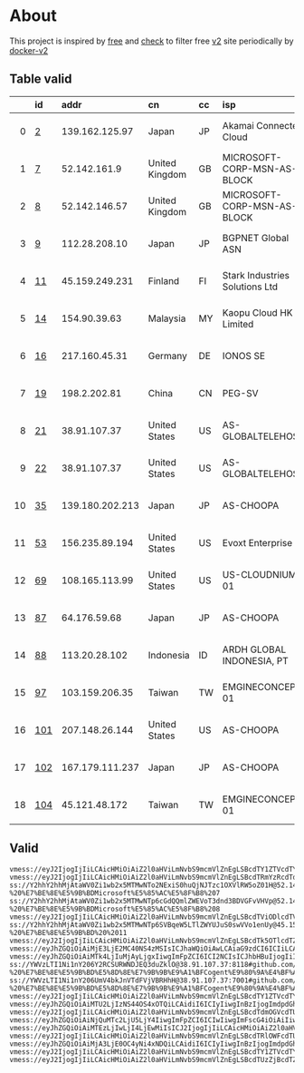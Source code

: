 
# About

This project is inspired by [free](https://github.com/freefq/free) and [check](https://github.com/yeahwu/check) to filter free [v2](https://github.com/v2fly/v2ray-core) site periodically by [docker-v2](https://hub.docker.com/r/v2ray/official)

    

## Table valid
|    | id                     | addr            | cn             | cc   | isp                            | ip                                     | chatgpt          |
|---:|:-----------------------|:----------------|:---------------|:-----|:-------------------------------|:---------------------------------------|:-----------------|
|  0 | [2](config/2.json)     | 139.162.125.97  | Japan          | JP   | Akamai Connected Cloud         | 2400:8902::f03c:94ff:fee2:6e90         | Yes (Region: JP) |
|  1 | [7](config/7.json)     | 52.142.161.9    | United Kingdom | GB   | MICROSOFT-CORP-MSN-AS-BLOCK    | 52.142.161.9                           | Yes (Region: GB) |
|  2 | [8](config/8.json)     | 52.142.146.57   | United Kingdom | GB   | MICROSOFT-CORP-MSN-AS-BLOCK    | 52.142.146.57                          | Yes (Region: GB) |
|  3 | [9](config/9.json)     | 112.28.208.10   | Japan          | JP   | BGPNET Global ASN              | 134.122.133.144                        | Yes (Region: SG) |
|  4 | [11](config/11.json)   | 45.159.249.231  | Finland        | FI   | Stark Industries Solutions Ltd | 45.159.249.231                         | Yes (Region: FI) |
|  5 | [14](config/14.json)   | 154.90.39.63    | Malaysia       | MY   | Kaopu Cloud HK Limited         | 154.90.39.63                           | Yes (Region: MY) |
|  6 | [16](config/16.json)   | 217.160.45.31   | Germany        | DE   | IONOS SE                       | 217.160.45.31                          | Yes (Region: DE) |
|  7 | [19](config/19.json)   | 198.2.202.81    | China          | CN   | PEG-SV                         | 142.4.102.244                          | Yes (Region: US) |
|  8 | [21](config/21.json)   | 38.91.107.37    | United States  | US   | AS-GLOBALTELEHOST              | 38.91.107.37                           | Yes (Region: US) |
|  9 | [22](config/22.json)   | 38.91.107.37    | United States  | US   | AS-GLOBALTELEHOST              | 38.91.107.37                           | Yes (Region: US) |
| 10 | [35](config/35.json)   | 139.180.202.213 | Japan          | JP   | AS-CHOOPA                      | 2001:19f0:7001:2966:5400:4ff:feaa:e764 | Yes (Region: JP) |
| 11 | [53](config/53.json)   | 156.235.89.194  | United States  | US   | Evoxt Enterprise               | 2400:8d60:2::1:dd58:d904               | Yes (Region: US) |
| 12 | [69](config/69.json)   | 108.165.113.99  | United States  | US   | US-CLOUDNIUM-01                | 108.165.113.99                         | Yes (Region: US) |
| 13 | [87](config/87.json)   | 64.176.59.68    | Japan          | JP   | AS-CHOOPA                      | 2401:c080:3800:3d77:5400:4ff:feaa:a946 | Yes (Region: JP) |
| 14 | [88](config/88.json)   | 113.20.28.102   | Indonesia      | ID   | ARDH GLOBAL INDONESIA, PT      | 113.20.28.102                          | Yes (Region: ID) |
| 15 | [97](config/97.json)   | 103.159.206.35  | Taiwan         | TW   | EMGINECONCEPT-01               | 103.159.206.35                         | Yes (Region: TW) |
| 16 | [101](config/101.json) | 207.148.26.144  | United States  | US   | AS-CHOOPA                      | 2001:19f0:0:4b1e:5400:4ff:fea8:ce07    | Yes (Region: US) |
| 17 | [102](config/102.json) | 167.179.111.237 | Japan          | JP   | AS-CHOOPA                      | 2001:19f0:7001:244:5400:4ff:feab:d9e2  | Yes (Region: JP) |
| 18 | [104](config/104.json) | 45.121.48.172   | Taiwan         | TW   | EMGINECONCEPT-01               | 45.121.48.172                          | Yes (Region: TW) |

## Valid
```
vmess://eyJ2IjogIjIiLCAicHMiOiAiZ2l0aHViLmNvbS9mcmVlZnEgLSBcdTY1ZTVcdTY3MmNcdTRlMWNcdTRlYWNcdTkwZmRcdTU0YzFcdTVkZGRcdTUzM2FMaW5vZGVcdTY1NzBcdTYzNmVcdTRlMmRcdTVmYzMgMiIsICJhZGQiOiAiMTM5LjE2Mi4xMjUuOTciLCAicG9ydCI6ICI0OTQ5OSIsICJpZCI6ICIzY2UxZDJlMy0wZTFiLTRiMDAtOTIxYi1mY2MwZjhhYmUxZjYiLCAiYWlkIjogIjAiLCAic2N5IjogImF1dG8iLCAibmV0IjogInRjcCIsICJ0eXBlIjogIm5vbmUiLCAiaG9zdCI6ICJrcnl4LjY1MTU2OC54eXoiLCAicGF0aCI6ICIvIiwgInRscyI6ICIiLCAic25pIjogIiJ9
vmess://eyJ2IjogIjIiLCAicHMiOiAiZ2l0aHViLmNvbS9mcmVlZnEgLSBcdTRmYzRcdTdmNTdcdTY1YWYgIDUiLCAiYWRkIjogIjkxLjEwNy4xNzIuMTI4IiwgInBvcnQiOiAiMzM1MCIsICJ0eXBlIjogIm5vbmUiLCAiaWQiOiAiMmJmOTAwYWMtOTA5YS00NjEwLWRjMTgtODZhM2ExMzZiMjg2IiwgImFpZCI6ICIwIiwgIm5ldCI6ICJ0Y3AiLCAicGF0aCI6ICIvIiwgImhvc3QiOiAiIiwgInRscyI6ICIifQ==
ss://Y2hhY2hhMjAtaWV0Zi1wb2x5MTMwNTo2NExiS0huQjNJTzc1OXVlRW5oZ01H@52.142.161.9:34424#github.com/freefq%20-%20%E7%BE%8E%E5%9B%BDMicrosoft%E5%85%AC%E5%8F%B8%207
ss://Y2hhY2hhMjAtaWV0Zi1wb2x5MTMwNTp6cGdQQmlZWEVoT3dnd3BDVGFvVHVp@52.142.146.57:50395#github.com/freefq%20-%20%E7%BE%8E%E5%9B%BDMicrosoft%E5%85%AC%E5%8F%B8%208
vmess://eyJ2IjogIjIiLCAicHMiOiAiZ2l0aHViLmNvbS9mcmVlZnEgLSBcdTViODlcdTVmYmRcdTc3MDFcdTU0MDhcdTgwYTVcdTVlMDJcdTc5ZmJcdTUyYTggOSIsICJhZGQiOiAiMTEyLjI4LjIwOC4xMCIsICJwb3J0IjogIjQ2NjAyIiwgImlkIjogIjQxODA0OGFmLWEyOTMtNGI5OS05YjBjLTk4Y2EzNTgwZGQyNCIsICJhaWQiOiAiNjQiLCAic2N5IjogImF1dG8iLCAibmV0IjogInRjcCIsICJ0eXBlIjogIm5vbmUiLCAiaG9zdCI6ICIiLCAicGF0aCI6ICIvIiwgInRscyI6ICIiLCAic25pIjogIiIsICJhbHBuIjogIiJ9
ss://Y2hhY2hhMjAtaWV0Zi1wb2x5MTMwNTp6SVBqeW5LTlZWYUJuS0swVVo1enUy@45.159.249.231:38584#github.com/freefq%20-%20%E7%BE%8E%E5%9B%BD%20%2011
vmess://eyJ2IjogIjIiLCAicHMiOiAiZ2l0aHViLmNvbS9mcmVlZnEgLSBcdTk5OTlcdTZlMmZcdTcyNzlcdTUyMmJcdTg4NGNcdTY1M2ZcdTUzM2EgMTQiLCAiYWRkIjogIjE1NC45MC4zOS42MyIsICJwb3J0IjogIjQ1MzQzIiwgImlkIjogIjA4YWE4NDk5LWQ2MTYtNGZmMS1kNmFiLWNlMGM1MjI4MjRhYSIsICJhaWQiOiAiMCIsICJzY3kiOiAiYXV0byIsICJuZXQiOiAidGNwIiwgInR5cGUiOiAibm9uZSIsICJob3N0IjogIjM4LjU0LjM2Ljc0IiwgInBhdGgiOiAiLyIsICJ0bHMiOiAiIiwgInNuaSI6ICIifQ==
vmess://eyJhZGQiOiAiMjE3LjE2MC40NS4zMSIsICJhaWQiOiAwLCAiaG9zdCI6ICIiLCAiaWQiOiAiNGUxODY2NzgtZmNjYS00MzI1LWU0YmMtYjI5MTZiZGY2NzA4IiwgIm5ldCI6ICJ3cyIsICJwYXRoIjogIi8iLCAicG9ydCI6IDg4ODAsICJwcyI6ICJnaXRodWIuY29tL2ZyZWVmcSAtIFx1NWZiN1x1NTZmZE9uZUFuZE9uZVx1NTE2Y1x1NTNmOCAxNiIsICJ0bHMiOiAiIiwgInR5cGUiOiAiYXV0byIsICJzZWN1cml0eSI6ICJhdXRvIiwgInNraXAtY2VydC12ZXJpZnkiOiB0cnVlLCAic25pIjogIiJ9
vmess://eyJhZGQiOiAiMTk4LjIuMjAyLjgxIiwgImFpZCI6ICI2NCIsICJhbHBuIjogIiIsICJob3N0IjogInd3dy42NTgyNTUyNC54eXoiLCAiaWQiOiAiNDE4MDQ4YWYtYTI5My00Yjk5LTliMGMtOThjYTM1ODBkZDI0IiwgIm5ldCI6ICJ3cyIsICJwYXRoIjogIi9wYXRoLzE3MDI5NjE3MTY3MzgiLCAicG9ydCI6ICIzMDAwMCIsICJwcyI6ICJnaXRodWIuY29tL2ZyZWVmcSAtIFx1N2Y4ZVx1NTZmZFx1NTJhMFx1NTIyOVx1Nzk4Zlx1NWMzY1x1NGU5YVx1NWRkZVx1NmQxYlx1Njc0OVx1NzdmNlBldGFFeHByZXNzIDE5IiwgInNjeSI6ICJhdXRvIiwgInNuaSI6ICJ3d3cuNjU4MjU1MjQueHl6IiwgInRscyI6ICJ0bHMiLCAidHlwZSI6ICIiLCAidiI6ICIyIn0=
ss://YWVzLTI1Ni1nY206Y2RCSURWNDJEQ3duZklO@38.91.107.37:8118#github.com/freefq%20-%20%E7%BE%8E%E5%9B%BD%E5%8D%8E%E7%9B%9B%E9%A1%BFCogent%E9%80%9A%E4%BF%A1%E5%85%AC%E5%8F%B8%2021
ss://YWVzLTI1Ni1nY206UmV4bkJnVTdFVjVBRHhH@38.91.107.37:7001#github.com/freefq%20-%20%E7%BE%8E%E5%9B%BD%E5%8D%8E%E7%9B%9B%E9%A1%BFCogent%E9%80%9A%E4%BF%A1%E5%85%AC%E5%8F%B8%2022
vmess://eyJ2IjogIjIiLCAicHMiOiAiZ2l0aHViLmNvbS9mcmVlZnEgLSBcdTY1ZTVcdTY3MmNcdTRlMWNcdTRlYWNDaG9vcGFcdTY1NzBcdTYzNmVcdTRlMmRcdTVmYzMgMzUiLCAiYWRkIjogIjEzOS4xODAuMjAyLjIxMyIsICJwb3J0IjogIjQyNDM0IiwgImlkIjogImQ5YTdjNTI5LWY5OGItNDI5Yi1lYjI2LWM5MDk3OWM5MTBhMyIsICJhaWQiOiAiMCIsICJzY3kiOiAiYXV0byIsICJuZXQiOiAidGNwIiwgInR5cGUiOiAibm9uZSIsICJob3N0IjogIiIsICJwYXRoIjogIiIsICJ0bHMiOiAiIiwgInNuaSI6ICIiLCAiYWxwbiI6ICIifQ==
vmess://eyJhZGQiOiAiMTU2LjIzNS44OS4xOTQiLCAidiI6ICIyIiwgInBzIjogImdpdGh1Yi5jb20vZnJlZWZxIC0gXHU3ZjhlXHU1NmZkXHU1MmEwXHU1MjI5XHU3OThmXHU1YzNjXHU0ZTlhXHU1ZGRlXHU2ZDFiXHU2NzQ5XHU3N2Y2Q2xvdWRpbm5vdmF0aW9uXHU2NTcwXHU2MzZlXHU0ZTJkXHU1ZmMzIDUzIiwgInBvcnQiOiAxMDAwMSwgImlkIjogIjY1OGM2NmRkLTI3MmYtNDQ0YS1lZDMwLWY2Y2E2YmRlNzM1NyIsICJhaWQiOiAiMCIsICJuZXQiOiAidGNwIiwgInR5cGUiOiAiIiwgImhvc3QiOiAiIiwgInBhdGgiOiAiLyIsICJ0bHMiOiAiIn0=
vmess://eyJ2IjogIjIiLCAicHMiOiAiZ2l0aHViLmNvbS9mcmVlZnEgLSBcdTdmOGVcdTU2ZmQgIDY5IiwgImFkZCI6ICIxMDguMTY1LjExMy45OSIsICJwb3J0IjogIjQ0MyIsICJpZCI6ICJlZjIyZmFkMy02NTJhLTQ4ZmMtZTgwYS00NmZhYTNhNmE3ODciLCAiYWlkIjogIjAiLCAic2N5IjogImF1dG8iLCAibmV0IjogIndzIiwgInR5cGUiOiAibm9uZSIsICJob3N0IjogIiIsICJwYXRoIjogIi8iLCAidGxzIjogIiIsICJzbmkiOiAiIiwgImFscG4iOiAiIn0=
vmess://eyJhZGQiOiAiNjQuMTc2LjU5LjY4IiwgImFpZCI6ICIwIiwgImFscG4iOiAiIiwgImZwIjogIiIsICJob3N0IjogIiIsICJpZCI6ICI1ODIxYWMyMS04ZTNmLTRjOGItODMyZC1hNTUxOTBjOTQ0ZTkiLCAibmV0IjogInRjcCIsICJwYXRoIjogIiIsICJwb3J0IjogIjU5MzUwIiwgInBzIjogImdpdGh1Yi5jb20vZnJlZWZxIC0gXHU3ZjhlXHU1NmZkXHU1MmEwXHU1MjI5XHU3OThmXHU1YzNjXHU0ZTlhIDg3IiwgInNjeSI6ICJhdXRvIiwgInNuaSI6ICIiLCAidGxzIjogIiIsICJ0eXBlIjogIm5vbmUiLCAidiI6ICIyIn0=
vmess://eyJhZGQiOiAiMTEzLjIwLjI4LjEwMiIsICJ2IjogIjIiLCAicHMiOiAiZ2l0aHViLmNvbS9mcmVlZnEgLSBcdTUzNzBcdTVlYTZcdTVjM2NcdTg5N2ZcdTRlOWEgIDg4IiwgInBvcnQiOiAyMjE4OCwgImlkIjogIjAwNjc3ZWI0LTkxYzItNDFmMS1lNzkwLTk2M2I5YTA5M2ZkNSIsICJhaWQiOiAiMCIsICJuZXQiOiAidGNwIiwgInR5cGUiOiAiIiwgImhvc3QiOiAiIiwgInBhdGgiOiAiLyIsICJ0bHMiOiAiIn0=
vmess://eyJ2IjogIjIiLCAicHMiOiAiZ2l0aHViLmNvbS9mcmVlZnEgLSBcdTRlOWFcdTU5MmFcdTU3MzBcdTUzM2EgIDk3IiwgImFkZCI6ICIxMDMuMTU5LjIwNi4zNSIsICJwb3J0IjogIjMxOTQ1IiwgImFpZCI6IDAsICJzY3kiOiAiYXV0byIsICJuZXQiOiAid3MiLCAidHlwZSI6ICJub25lIiwgInRscyI6ICIiLCAiaWQiOiAiZTJlNTExYjAtN2RlZi00ZTFiLWQyMzgtNmNiNTM5MWIyZTNmIiwgInNuaSI6ICIiLCAiaG9zdCI6ICIiLCAicGF0aCI6ICIvIn0=
vmess://eyJhZGQiOiAiMjA3LjE0OC4yNi4xNDQiLCAidiI6ICIyIiwgInBzIjogImdpdGh1Yi5jb20vZnJlZWZxIC0gXHU3ZjhlXHU1NmZkXHU2NWIwXHU2Y2ZkXHU4OTdmXHU1ZGRlXHU3NmFlXHU2NWFmXHU1MzYxXHU3Mjc5XHU3ZWY0VnVsdHJcdTY1NzBcdTYzNmVcdTRlMmRcdTVmYzMgMTAxIiwgInBvcnQiOiAyMjU4OSwgImlkIjogIjEwODc3NDQ2LWY5YWEtNGI4NC1lYzQzLWE2ODg1MjE4MTVkZCIsICJhaWQiOiAiMCIsICJuZXQiOiAidGNwIiwgInR5cGUiOiAiIiwgImhvc3QiOiAiIiwgInBhdGgiOiAiLyIsICJ0bHMiOiAiIn0=
vmess://eyJ2IjogIjIiLCAicHMiOiAiZ2l0aHViLmNvbS9mcmVlZnEgLSBcdTY1ZTVcdTY3MmNcdTRlMWNcdTRlYWNDaG9vcGFcdTY1NzBcdTYzNmVcdTRlMmRcdTVmYzMgMTAyIiwgImFkZCI6ICIxNjcuMTc5LjExMS4yMzciLCAicG9ydCI6ICIxNDkzNSIsICJpZCI6ICJlOTYxODk0Zi04ZTkwLTQ3MmYtOThkMy0wOTQwMmU0YmU0NTMiLCAiYWlkIjogIjAiLCAic2N5IjogImF1dG8iLCAibmV0IjogInRjcCIsICJ0eXBlIjogIm5vbmUiLCAiaG9zdCI6ICIiLCAicGF0aCI6ICIvIiwgInRscyI6ICIiLCAic25pIjogIiIsICJhbHBuIjogIiJ9
vmess://eyJ2IjogIjIiLCAicHMiOiAiZ2l0aHViLmNvbS9mcmVlZnEgLSBcdTUzZjBcdTZlN2VcdTc3MDEgIDEwNCIsICJhZGQiOiAiNDUuMTIxLjQ4LjE3MiIsICJwb3J0IjogIjEwMDAxIiwgImlkIjogImRiYTUxYTJlLWE3ODgtNDNiNy05YWM0LTlmN2NjMTI1NWYxNSIsICJhaWQiOiAiMCIsICJzY3kiOiAiYXV0byIsICJuZXQiOiAidGNwIiwgInR5cGUiOiAibm9uZSIsICJob3N0IjogIiIsICJwYXRoIjogIi8iLCAidGxzIjogIiIsICJzbmkiOiAiIiwgImFscG4iOiAiIn0=
```

